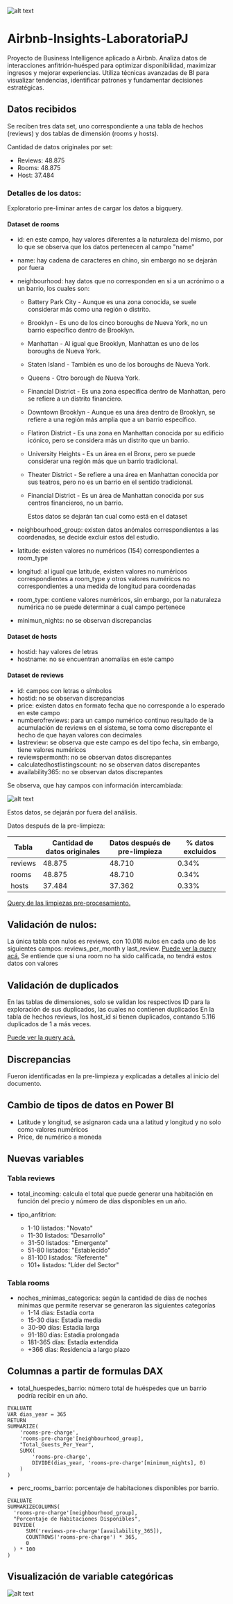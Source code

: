 ![alt text](Img/portada.png)

# Airbnb-Insights-LaboratoriaPJ
Proyecto de Business Intelligence aplicado a Airbnb. Analiza datos de interacciones anfitrión-huésped para optimizar disponibilidad, maximizar ingresos y mejorar experiencias. Utiliza técnicas avanzadas de BI para visualizar tendencias, identificar patrones y fundamentar decisiones estratégicas.

## Datos recibidos
Se reciben tres data set, uno correspondiente a una tabla de hechos (reviews) y dos tablas de dimensión (rooms y hosts).

Cantidad de datos originales por set:
* Reviews: 48.875
* Rooms: 48.875 
* Host: 37.484

### Detalles de los datos:

Exploratorio pre-liminar antes de cargar los datos a bigquery.

#### Dataset de rooms

* id: en este campo, hay valores diferentes a la naturaleza del mismo, por lo que se observa que los datos pertenecen al campo "name"
* name: hay cadena de caracteres en chino, sin embargo no se dejarán por fuera
* neighbourhood: hay datos que no corresponden en si a un acrónimo o a un barrio, los cuales son:
  * Battery Park City - Aunque es una zona conocida, se suele considerar más como una región o distrito.
  * Brooklyn - Es uno de los cinco boroughs de Nueva York, no un barrio específico dentro de Brooklyn.
  * Manhattan - Al igual que Brooklyn, Manhattan es uno de los boroughs de Nueva York.
  * Staten Island - También es uno de los boroughs de Nueva York.
  * Queens - Otro borough de Nueva York.
  * Financial District - Es una zona específica dentro de Manhattan, pero se refiere a un distrito financiero.
  * Downtown Brooklyn - Aunque es una área dentro de Brooklyn, se refiere a una región más amplia que a un barrio específico.
  * Flatiron District - Es una zona en Manhattan conocida por su edificio icónico, pero se considera más un distrito que un barrio.
  * University Heights - Es un área en el Bronx, pero se puede considerar una región más que un barrio tradicional.
  * Theater District - Se refiere a una área en Manhattan conocida por sus teatros, pero no es un barrio en el sentido tradicional.
  * Financial District - Es un área de Manhattan conocida por sus centros financieros, no un barrio. 

      Estos datos se dejarán tan cual como está en el dataset

 * neighbourhood_group: existen datos anómalos correspondientes a las coordenadas, se decide excluir estos del estudio.
 * latitude: existen valores no numéricos (154) correspondientes a room_type
 * longitud: al igual que latitude, existen valores no numéricos correspondientes a room_type y otros valores numéricos no correspondientes a una medida de longitud para coordenadas
 * room_type: contiene valores numéricos, sin embargo, por la naturaleza numérica no se puede determinar a cual campo pertenece
 * minimun_nights: no se observan discrepancias


#### Dataset de hosts

* hostid: hay valores de letras
* hostname: no se encuentran anomalías en este campo

#### Dataset de reviews

* id: campos con letras o símbolos
* hostid: no se observan discrepancias
* price: existen datos en formato fecha que no corresponde a lo esperado en este campo
* numberofreviews: para un campo numérico continuo resultado de la acumulación de reviews en el sistema, se toma como discrepante el hecho de que hayan valores con decimales 
* lastreview: se observa que este campo es del tipo fecha, sin embargo, tiene valores numéricos
* reviewspermonth: no se observan datos discrepantes
* calculatedhostlistingscount: no se observan datos discrepantes
* availability365:  no se observan datos discrepantes

Se observa, que hay campos con información intercambiada:

![alt text](https://github.com/osirisberbesia/Airbnb-Insights-LaboratoriaPJ/blob/2277dd699141a79059ea4f6e3b063b090fdb7fc1/Img/image.png)

Estos datos, se dejarán por fuera del análisis.

Datos después de la pre-limpieza:


| Tabla | Cantidad de datos originales | Datos después de pre-limpieza | % datos excluidos |
|---------|------------------------------|------------------------------|-------------------|
| reviews | 48.875 |  48.710 | 0.34% |
| rooms |  48.875 | 48.710 | 0.34% |
| hosts | 37.484 | 37.362 | 0.33% |


[Query de las limpiezas pre-procesamiento. ](SQL/limpieza.sql)


## Validación de nulos:

La única tabla con nulos es reviews, con 10.016 nulos en cada uno de los siguientes campos: reviews_per_month y last_review.
[Puede ver la query acá.](SQL/nulos.sql)
Se entiende que si una room no ha sido calificada, no tendrá estos datos con valores

## Validación de duplicados

En las tablas de dimensiones, solo se validan los respectivos ID para la exploración de sus duplicados, las cuales no contienen duplicados
En la tabla de hechos reviews, los host_id si tienen duplicados, contando 5.116 duplicados de 1 a más veces.

[Puede ver la query acá.](SQL/duplicados.sql)


## Discrepancias

Fueron identificadas en la pre-limpieza y explicadas a detalles al inicio del documento.

## Cambio de tipos de datos en Power BI

* Latitude y longitud, se asignaron cada una a latitud y longitud y no solo como valores numéricos
* Price, de numérico a moneda


## Nuevas variables

### Tabla reviews

* total_incoming: calcula el total que puede generar una habitación en función del precio y número de días disponibles en un año.

* tipo_anfitrion:

  * 1-10 listados: "Novato"
  * 11-30 listados: "Desarrollo"
  * 31-50 listados: "Emergente"
  * 51-80 listados: "Establecido"
  * 81-100 listados: "Referente"
  * 101+ listados: "Líder del Sector"

### Tabla rooms

* noches_minimas_categorica: según la cantidad de días de noches mínimas que permite reservar se generaron las siguientes categorías
   * 1-14 días: Estadía corta
   * 15-30 días: Estadía media
   * 30-90 días: Estadía larga
   * 91-180 días: Estadía prolongada
   * 181-365 días: Estadía extendida
   * +366 días: Residencia a largo plazo


## Columnas a partir de formulas DAX

  * total_huespedes_barrio: número total de huéspedes que un barrio podría recibir en un año.

```
EVALUATE
VAR dias_year = 365
RETURN
SUMMARIZE(
    'rooms-pre-charge',
    'rooms-pre-charge'[neighbourhood_group],
    "Total_Guests_Per_Year",
    SUMX(
        'rooms-pre-charge',
        DIVIDE(dias_year, 'rooms-pre-charge'[minimum_nights], 0)
    )
)
```


  * perc_rooms_barrio: porcentaje de habitaciones disponibles por barrio.

  ```
EVALUATE
SUMMARIZECOLUMNS(
    'rooms-pre-charge'[neighbourhood_group],
    "Porcentaje de Habitaciones Disponibles",
    DIVIDE(
        SUM('reviews-pre-charge'[availability_365]),
        COUNTROWS('rooms-pre-charge') * 365,
        0
    ) * 100
)
  ```


 ## Visualización de variable categóricas

![alt text](Img/image2.png)


